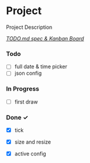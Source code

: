 # Project

Project Description

<em>[TODO.md spec & Kanban Board](https://bit.ly/3fCwKfM)</em>

### Todo

- [ ] full date & time picker  
- [ ] json config  

### In Progress

- [ ] first draw  

### Done ✓

- [x] tick  
- [x] size and resize  
- [x] active config  

